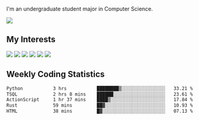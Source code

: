 I'm an undergraduate student major in Computer Science.

![](https://github-readme-stats.vercel.app/api?username=littzhch&theme=radical)

## My Interests

![](https://img.shields.io/badge/Python-3776AB?style=flat&labelColor=FFD43B&logoColor=3776AB&logo=python)
![](https://img.shields.io/badge/C-00599C?style=flat&labelColor=01427d&logoColor=6295cb&logo=c)
![](https://img.shields.io/badge/Rust-ffffff?style=flat&labelColor=ffffff&logoColor=000000&logo=rust)
![](https://img.shields.io/badge/LaTeX-008080?style=flat&labelColor=eeece5&logoColor=008080&logo=latex)
![](https://img.shields.io/badge/OpenGL-5487b2?style=flat&labelColor=ffffff&logoColor=5487b2&logo=opengl)
![](https://img.shields.io/badge/archlinux-1793d1?style=flat&labelColor=333333&logoColor=1793d1&logo=archlinux)

## Weekly Coding Statistics
<!--START_SECTION:waka-->

```txt
Python           3 hrs           ████████▒░░░░░░░░░░░░░░░░   33.21 %
TSQL             2 hrs 8 mins    ██████░░░░░░░░░░░░░░░░░░░   23.61 %
ActionScript     1 hr 37 mins    ████▒░░░░░░░░░░░░░░░░░░░░   17.84 %
Rust             59 mins         ██▓░░░░░░░░░░░░░░░░░░░░░░   10.93 %
HTML             38 mins         █▓░░░░░░░░░░░░░░░░░░░░░░░   07.13 %
```

<!--END_SECTION:waka-->
